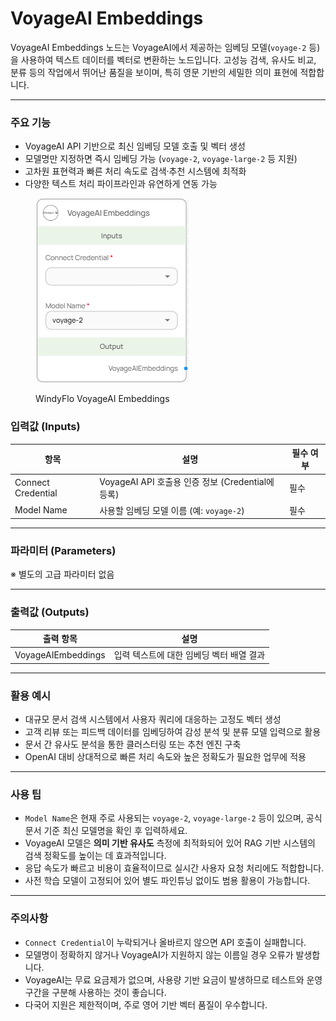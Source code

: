 # VoyageAI Embeddings

VoyageAI Embeddings 노드는 VoyageAI에서 제공하는 임베딩 모델(`voyage-2` 등)을 사용하여 텍스트 데이터를 벡터로 변환하는 노드입니다. 고성능 검색, 유사도 비교, 분류 등의 작업에서 뛰어난 품질을 보이며, 특히 영문 기반의 세밀한 의미 표현에 적합합니다.

***

### 주요 기능

* VoyageAI API 기반으로 최신 임베딩 모델 호출 및 벡터 생성
* 모델명만 지정하면 즉시 임베딩 가능 (`voyage-2`, `voyage-large-2` 등 지원)
* 고차원 표현력과 빠른 처리 속도로 검색·추천 시스템에 최적화
* 다양한 텍스트 처리 파이프라인과 유연하게 연동 가능

<figure><img src="../../../.gitbook/assets/image (20).png" alt=""><figcaption><p>WindyFlo VoyageAI Embeddings</p></figcaption></figure>

### 입력값 (Inputs)

| 항목                 | 설명                                      | 필수 여부 |
| ------------------ | --------------------------------------- | ----- |
| Connect Credential | VoyageAI API 호출용 인증 정보 (Credential에 등록) | 필수    |
| Model Name         | 사용할 임베딩 모델 이름 (예: `voyage-2`)           | 필수    |

***

### 파라미터 (Parameters)

※ 별도의 고급 파라미터 없음

***

### 출력값 (Outputs)

| 출력 항목              | 설명                      |
| ------------------ | ----------------------- |
| VoyageAIEmbeddings | 입력 텍스트에 대한 임베딩 벡터 배열 결과 |

***

### 활용 예시

* 대규모 문서 검색 시스템에서 사용자 쿼리에 대응하는 고정도 벡터 생성
* 고객 리뷰 또는 피드백 데이터를 임베딩하여 감성 분석 및 분류 모델 입력으로 활용
* 문서 간 유사도 분석을 통한 클러스터링 또는 추천 엔진 구축
* OpenAI 대비 상대적으로 빠른 처리 속도와 높은 정확도가 필요한 업무에 적용

***

### 사용 팁

* `Model Name`은 현재 주로 사용되는 `voyage-2`, `voyage-large-2` 등이 있으며, 공식 문서 기준 최신 모델명을 확인 후 입력하세요.
* VoyageAI 모델은 **의미 기반 유사도** 측정에 최적화되어 있어 RAG 기반 시스템의 검색 정확도를 높이는 데 효과적입니다.
* 응답 속도가 빠르고 비용이 효율적이므로 실시간 사용자 요청 처리에도 적합합니다.
* 사전 학습 모델이 고정되어 있어 별도 파인튜닝 없이도 범용 활용이 가능합니다.

***

### 주의사항

* `Connect Credential`이 누락되거나 올바르지 않으면 API 호출이 실패합니다.
* 모델명이 정확하지 않거나 VoyageAI가 지원하지 않는 이름일 경우 오류가 발생합니다.
* VoyageAI는 무료 요금제가 없으며, 사용량 기반 요금이 발생하므로 테스트와 운영 구간을 구분해 사용하는 것이 좋습니다.
* 다국어 지원은 제한적이며, 주로 영어 기반 벡터 품질이 우수합니다.
